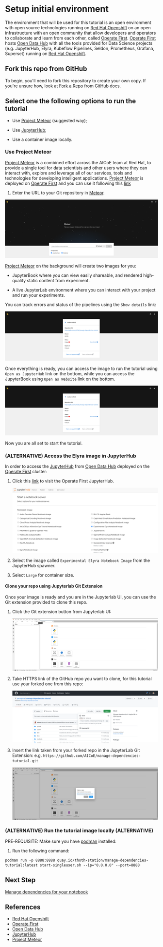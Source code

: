 # Setup initial environment

The environment that will be used for this tutorial is an open environment with open source technologies running on [Red Hat Openshift][1] on an open infrastructure with an open community that allow developers and operators to collaborate and learn from each other, called [Operate First][2].
[Operate First][2] hosts [Open Data Hub][3] with all the tools provided for Data Science projects (e.g. JupyterHub, Elyra, Kubeflow Pipelines, Seldon, Prometheus, Grafana, Superset) running on [Red Hat Openshift][1].

## Fork this repo from GitHub

To begin, you'll need to fork this repository to create your own copy. If you're unsure how, look at [Fork a Repo](https://docs.github.com/en/github/getting-started-with-github/fork-a-repo) from GitHub docs.


## Select one the following options to run the tutorial

- Use [Project Meteor][5] (suggested way);

- Use [JupyterHub][4];

- Use a container image locally.


### Use Project Meteor

[Project Meteor][5] is a combined effort across the AICoE team at Red Hat, to provide a single tool for data scientists and other users where they can interact with, explore and leverage all of our services, tools and technologies for developing intelligent applications. [Project Meteor][5] is deployed on [Operate First][2] and you can use it following this [link](https://shower.meteor.zone/)


1. Enter the URL to your Git repository in [Meteor](https://shower.meteor.zone/).

<div style="text-align:center">
<img alt="Enter URL Project Meteor" src="https://raw.githubusercontent.com/AICoE/manage-dependencies-tutorial/master/docs/images/ProjectMeteorEnterURL.png">
</div>

[Project Meteor][5] on the background will create two images for you:

- JupyterBook where you can view easily shareable, and rendered high-quality static content from experiment.

- A live JupyterLab environment where you can interact with your project and run your experiments.

You can track errors and status of the pipelines using the `Show details` link:

<div style="text-align:center">
<img alt="Project Meteor Show details" src="https://raw.githubusercontent.com/AICoE/manage-dependencies-tutorial/master/docs/images/ProjectMeteorShowDetails.png">
</div>

Once everything is ready, you can access the image to run the tutorial using `Open as JupyterHub` link on the bottom, while you can access the JupyterBook using `Open as Website` link on the bottom.

<div style="text-align:center">
<img alt="Project Meteor Show details" src="https://raw.githubusercontent.com/AICoE/manage-dependencies-tutorial/master/docs/images/ProjectMeteorShowDetails.png">
</div>

Now you are all set to start the tutorial.


### (ALTERNATIVE) Access the Elyra image in JupyterHub

In order to access the [JupyterHub][4] from [Open Data Hub][3] deployed on the [Operate First][2] cluster:

1. Click this [link](https://jupyterhub-opf-jupyterhub.apps.smaug.na.operate-first.cloud/) to visit the Operate First JupyterHub.

    <div style="text-align:center">
    <img alt="Jupyter Hub UI" src="https://raw.githubusercontent.com/AICoE/manage-dependencies-tutorial/master/docs/images/JupyterHubNewUI.png">
    </div>

2. Select the image called `Experimental Elyra Notebook Image` from the JupyterHub spawner.

3. Select `Large` for container size.


#### Clone your repo using Jupyterlab Git Extension

Once your image is ready and you are in the Jupyterlab UI, you can use the Git extension provided to clone this repo.

1. Click the Git extension button from Jupyterlab UI:

    <div style="text-align:center">
    <img alt="Look for Git extension button" src="https://raw.githubusercontent.com/AICoE/manage-dependencies-tutorial/master/docs/images/JupyterLabGitExtension.png">
    </div>

2. Take HTTPS link of the GitHub repo you want to clone, for this tutorial use your forked one from this repo:

    <div style="text-align:center">
    <img alt="Take link from forked repo" src="https://raw.githubusercontent.com/AICoE/manage-dependencies-tutorial/master/docs/images/TakeLinkForkedRepo.png">
    </div>

3. Insert the link taken from your forked repo in the JupyterLab Git Extension: e.g. `https://github.com/AICoE/manage-dependencies-tutorial.git`

    <div style="text-align:center">
    <img alt="Clone your repo" src="https://raw.githubusercontent.com/AICoE/manage-dependencies-tutorial/master/docs/images/JupyterLabCloneYourRepo.png">
    </div>


### (ALTERNATIVE) Run the tutorial image locally (ALTERNATIVE)

PRE-REQUISITE: Make sure you have [podman](https://podman.io/) installed:

1. Run the following command:

```
podman run -p 8888:8888 quay.io/thoth-station/manage-dependencies-tutorial:latest start-singleuser.sh --ip="0.0.0.0" --port=8888
```


## Next Step

[Manage dependencies for your notebook](./manage-dependencies-notebook.md)


## References

* [Red Hat Openshift][1]
* [Operate First][2]
* [Open Data Hub][3]
* [JupyterHub][4]
* [Project Meteor][5]

[1]: https://www.openshift.com/
[2]: https://www.operate-first.cloud/
[3]: https://opendatahub.io/
[4]: https://jupyter.org/hub
[5]: https://github.com/AICoE/meteor
